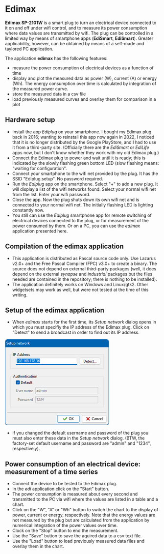 # Edimax

__Edimax SP-2101W__ is a smart plug to turn an electrical device connected to it on and off under wifi control, 
and to measure its power consumption where data values are transmitted by wifi. 
The plug can be controlled in a limited way by means of smartphone apps (__EdiSmart__, __EdiSmart__). 
Greater applicability, however, can be obtained by means of a self-made and taylored PC application.

The application __edimax__ has the following features:

* measure the power consumption of electrical devices as a function of time
* display and plot the measured data as power (W), current (A) or energy (Wh). The energy consumption over time is calculated by integration of the measured power curve.
* store the measured data in a csv file
* load previously measured curves and overlay them for comparison in a plot

## Hardware setup

* Install the app _Ediplug_ on your smartphone. I bought my Edimax plug back in 2016; wanting to reinstall this app now again in 2022, I noticed that it is no longer distributed by the Google PlayStore, and I had to use it from a third-party site. (Officially there are the _EdiSmart_ or _EdiLife_ apps now, but I don't know whether they work with my old Edimax plug.)
* Connect the Edimax plug to power and wait until it is ready; this is indicated by the slowly flashing green bottom LED (slow flashing means: "waiting for 
configuration".
* Connect your smartphone to the wifi net provided by the plug. It has the SSID "Ediplug.setup". No password required.
* Run the _Ediplug_ app on the smartphone. Select "+" to add a new plug. It will display a list of the wifi networks found. Select your normal wifi net from the list. Enter your wifi password. 
* Close the app. Now the plug shuts down its own wifi net and is connected to your normal wifi net. The initially flashing LED is lighting constantly now. 
* You still can use the _Ediplug_ smartphone app for remote switching of electrical devices connected to the plug, or for measurement of the power consumed by them. Or on a PC, you can use the _edimax_ application presented here.

## Compilation of the edimax application

* This application is distributed as Pascal source code only. Use Lazarus v2.0+ and the Free Pascal Compiler (FPC) v3.0+ to create a binary. The source does not depend on external third-party packages (well, it does depend on the external _synapse_ and _industrial_ packages but the files needed are contained in the repository; there is nothing to be installed).
* The application definitely works on Windows and Linux/gtk2. Other widgetsets may work as well, but were not tested at the time of this writing.

## Setup of the edimax application

* When _edimax_ starts for the first time, its _Setup network_ dialog opens in which you must specifiy the IP address of the Edimax plug. Click on "Detect" to send a broadcast in order to find out its IP address. 

![Screenshot](screenshots/setupform.png)

* If you changed the default username and password of the plug you must also enter these data in the _Setup network_ dialog. (BTW, the factory-set default username and password are "admin" and "1234", respectively).

## Power consumption of an electrical device: measurement of a time series

* Connect the device to be tested to the Edimax plug.
* In the _edi_ application click on the "Start" button. 
* The power consumption is measured about every second and transmitted to the PC via wifi where the values are listed in a table and a chart.
* Click on the "W", "A" or "Wh" button to switch the chart to the display of power, current or energy, respectively. Note that the energy values are not measured by the plug but are calculated from the application by numerical integration of the power values over time.
* Clock on the "Stop" button to end the measurement.
* Use the "Save" button to save the aquired data to a csv text file.
* Use the "Load" button to load previously measured data files and overlay them in the chart.
